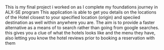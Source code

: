 This is my final project i worked on as I complete my foundations journey in ALX-SE program This application is able to get you details on the locations of the Hotel closest to your specified location (origin) and speciied destination as well within anywhere you are. The aim is to provide a faster alternative as a means of to search rather than going from google searches. this gives you a clue of what the hotels looks like and the menu they have, also letting you know the hotel reviews prior to booking a reservation with them 
